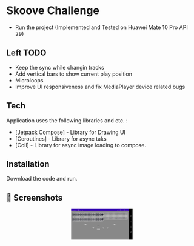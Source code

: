# Skoove Challenge

- Run the project (Implemented and Tested on Huawei Mate 10 Pro API 29)

## Left TODO

- Keep the sync while changin tracks
- Add vertical bars to show current play position
- Microloops
- Improve UI responsiveness and fix MediaPlayer device related bugs

## Tech

Application uses the following libraries and etc. :

- [Jetpack Compose] - Library for Drawing UI
- [Coroutines] - Library for async taks
- [Coil] - Library for async image loading to compose.

## Installation

Download the code and run.

## 📱 Screenshots

<p align="center">
  <img src="docs/1.png" width="32%"/>
</p>

